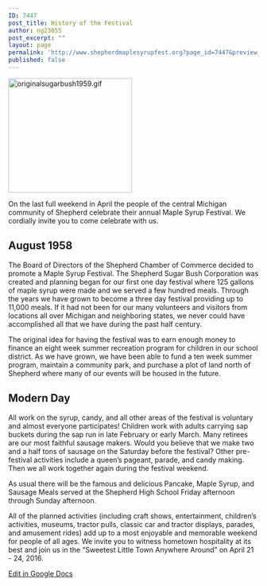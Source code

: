 ```yaml
---
ID: 7447
post_title: History of the Festival
author: ng23055
post_excerpt: ""
layout: page
permalink: 'http://www.shepherdmaplesyrupfest.org?page_id=7447&preview_id=7447'
published: false
---
```

<img title="" src="http://www.shepherdmaplesyrupfest.org/wp-content/uploads/2017/10/originalsugarbush1959.gif.gif" alt="originalsugarbush1959.gif" width="249" height="230" />

On the last full weekend in April the people of the central Michigan community of Shepherd celebrate their annual Maple Syrup Festival. We cordially invite you to come celebrate with us.
<h2>August 1958</h2>
The Board of Directors of the Shepherd Chamber of Commerce decided to promote a Maple Syrup Festival. The Shepherd Sugar Bush Corporation was created and planning began for our first one day festival where 125 gallons of maple syrup were made and we served a few hundred meals. Through the years we have grown to become a three day festival providing up to 11,000 meals. If it had not been for our many volunteers and visitors from locations all over Michigan and neighboring states, we never could have accomplished all that we have during the past half century.

The original idea for having the festival was to earn enough money to finance an eight week summer recreation program for children in our school district. As we have grown, we have been able to fund a ten week summer program, maintain a community park, and purchase a plot of land north of Shepherd where many of our events will be housed in the future.
<h2>Modern Day</h2>
All work on the syrup, candy, and all other areas of the festival is voluntary and almost everyone participates! Children work with adults carrying sap buckets during the sap run in late February or early March. Many retirees are our most faithful sausage makers. Would you believe that we make two and a half tons of sausage on the Saturday before the festival? Other pre-festival activities include a queen’s pageant, parade, and candy making. Then we all work together again during the festival weekend.

As usual there will be the famous and delicious Pancake, Maple Syrup, and Sausage Meals served at the Shepherd High School Friday afternoon through Sunday afternoon.

All of the planned activities (including craft shows, entertainment, children’s activities, museums, tractor pulls, classic car and tractor displays, parades, and amusement rides) add up to a most enjoyable and memorable weekend for people of all ages. We invite you to witness hometown hospitality at its best and join us in the “Sweetest Little Town Anywhere Around” on April 21 - 24, 2016.

<a href="https://docs.google.com/document/d/1tEkkVIiXQrT-CEmKm3e9BrsiW09UsaPwF2HJEOwmfB8/edit?usp=sharing">Edit in Google Docs</a>
